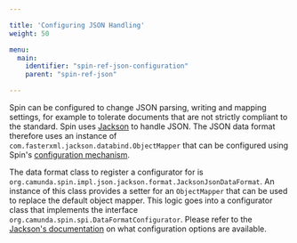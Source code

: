```yaml
---

title: 'Configuring JSON Handling'
weight: 50

menu:
  main:
    identifier: "spin-ref-json-configuration"
    parent: "spin-ref-json"

---
```


Spin can be configured to change JSON parsing, writing and mapping settings, for example to tolerate documents that are not strictly compliant to the standard. Spin uses [Jackson][jackson-wiki] to handle JSON. The JSON data format therefore uses an instance of `com.fasterxml.jackson.databind.ObjectMapper` that can be configured using Spin's [configuration mechanism][configuring-data-formats].

The data format class to register a configurator for is `org.camunda.spin.impl.json.jackson.format.JacksonJsonDataFormat`. An instance of this class provides a setter for an `ObjectMapper` that can be used to replace the default object mapper. This logic goes into a configurator class that implements the interface `org.camunda.spin.spi.DataFormatConfigurator`. Please refer to the [Jackson's documentation][jackson-javadoc-object-mapper] on what configuration options are available.

[jackson-wiki]: http://wiki.fasterxml.com/JacksonHome
[jackson-javadoc-object-mapper]: https://fasterxml.github.io/jackson-databind/javadoc/2.4/
[configuring-data-formats]: ref:#extending-spin-configuring-data-formats

